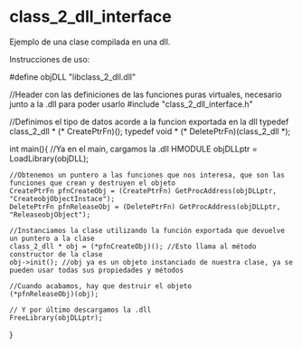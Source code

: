 class_2_dll_interface
========

Ejemplo de una clase compilada en una dll.

Instrucciones de uso:

#define objDLL  "libclass_2_dll.dll"

//Header con las definiciones de las funciones puras virtuales, necesario junto a la .dll para poder usarlo
#include "class_2_dll_interface.h"

//Definimos el tipo de datos acorde a la funcion exportada en la dll
typedef class_2_dll * (* CreatePtrFn)();
typedef void * (* DeletePtrFn)(class_2_dll *);

int main(){
	//Ya en el main, cargamos la .dll
	HMODULE objDLLptr = LoadLibrary(objDLL);

	//Obtenemos un puntero a las funciones que nos interesa, que son las funciones que crean y destruyen el objeto
	CreatePtrFn pfnCreateObj = (CreatePtrFn) GetProcAddress(objDLLptr, "CreateobjObjectInstace");
	DeletePtrFn pfnReleaseObj = (DeletePtrFn) GetProcAddress(objDLLptr, "ReleaseobjObject");

	//Instanciamos la clase utilizando la función exportada que devuelve un puntero a la clase
	class_2_dll * obj = (*pfnCreateObj)(); //Esto llama al método constructor de la clase
	obj->init(); //obj ya es un objeto instanciado de nuestra clase, ya se pueden usar todas sus propiedades y métodos
		
	//Cuando acabamos, hay que destruir el objeto
	(*pfnReleaseObj)(obj);

	// Y por último descargamos la .dll
	FreeLibrary(objDLLptr);
}